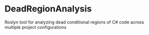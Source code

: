 # DeadRegionAnalysis
Roslyn tool for analyzing dead conditional regions of C# code across multiple project configurations
